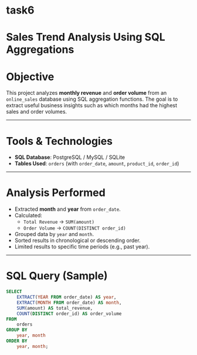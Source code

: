 # task6
#  Sales Trend Analysis Using SQL Aggregations

# Objective
This project analyzes **monthly revenue** and **order volume** from an `online_sales` database using SQL aggregation functions. The goal is to extract useful business insights such as which months had the highest sales and order volumes.

---

# Tools & Technologies
- **SQL Database**: PostgreSQL / MySQL / SQLite  
- **Tables Used**: `orders` (with `order_date`, `amount`, `product_id`, `order_id`)

---

# Analysis Performed
- Extracted **month** and **year** from `order_date`.
- Calculated:
  - `Total Revenue` → `SUM(amount)`
  - `Order Volume` → `COUNT(DISTINCT order_id)`
- Grouped data by `year` and `month`.
- Sorted results in chronological or descending order.
- Limited results to specific time periods (e.g., past year).

---

# SQL Query (Sample)
```sql
SELECT
    EXTRACT(YEAR FROM order_date) AS year,
    EXTRACT(MONTH FROM order_date) AS month,
    SUM(amount) AS total_revenue,
    COUNT(DISTINCT order_id) AS order_volume
FROM
    orders
GROUP BY
    year, month
ORDER BY
    year, month;

